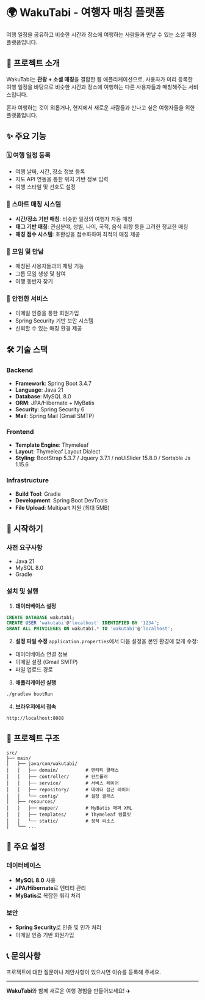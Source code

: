# 🌍 WakuTabi - 여행자 매칭 플랫폼

여행 일정을 공유하고 비슷한 시간과 장소에 여행하는 사람들과 만날 수 있는 소셜 매칭 플랫폼입니다.

## 📖 프로젝트 소개

WakuTabi는 **관광 + 소셜 매칭**을 결합한 웹 애플리케이션으로, 사용자가 미리 등록한 여행 일정을 바탕으로 비슷한 시간과 장소에 여행하는 다른 사용자들과 매칭해주는 서비스입니다.

혼자 여행하는 것이 외롭거나, 현지에서 새로운 사람들과 만나고 싶은 여행자들을 위한 플랫폼입니다.

## ✨ 주요 기능

### 🗓️ 여행 일정 등록
- 여행 날짜, 시간, 장소 정보 등록
- 지도 API 연동을 통한 위치 기반 정보 입력
- 여행 스타일 및 선호도 설정

### 🤝 스마트 매칭 시스템
- **시간/장소 기반 매칭**: 비슷한 일정의 여행자 자동 매칭
- **태그 기반 매칭**: 관심분야, 성별, 나이, 국적, 음식 취향 등을 고려한 정교한 매칭
- **매칭 점수 시스템**: 호환성을 점수화하여 최적의 매칭 제공

### 👥 모임 및 만남
- 매칭된 사용자들과의 채팅 기능
- 그룹 모임 생성 및 참여
- 여행 동반자 찾기

### 🔐 안전한 서비스
- 이메일 인증을 통한 회원가입
- Spring Security 기반 보안 시스템
- 신뢰할 수 있는 매칭 환경 제공

## 🛠️ 기술 스택

### Backend
- **Framework**: Spring Boot 3.4.7
- **Language**: Java 21
- **Database**: MySQL 8.0
- **ORM**: JPA/Hibernate + MyBatis
- **Security**: Spring Security 6
- **Mail**: Spring Mail (Gmail SMTP)

### Frontend
- **Template Engine**: Thymeleaf
- **Layout**: Thymeleaf Layout Dialect
- **Styling**: BootStrap 5.3.7 / Jquery 3.7.1 / noUiSlider 15.8.0 / Sortable Js 1.15.6

### Infrastructure
- **Build Tool**: Gradle
- **Development**: Spring Boot DevTools
- **File Upload**: Multipart 지원 (최대 5MB)

## 🚀 시작하기

### 사전 요구사항
- Java 21
- MySQL 8.0
- Gradle

### 설치 및 실행

1. **데이터베이스 설정**
```sql
CREATE DATABASE wakutabi;
CREATE USER 'wakutabi'@'localhost' IDENTIFIED BY '1234';
GRANT ALL PRIVILEGES ON wakutabi.* TO 'wakutabi'@'localhost';
```

2. **설정 파일 수정**
`application.properties`에서 다음 설정을 본인 환경에 맞게 수정:
- 데이터베이스 연결 정보
- 이메일 설정 (Gmail SMTP)
- 파일 업로드 경로

3. **애플리케이션 실행**
```bash
./gradlew bootRun
```

4. **브라우저에서 접속**
```
http://localhost:8088
```

## 📁 프로젝트 구조

```
src/
├── main/
│   ├── java/com/wakutabi/
│   │   ├── domain/          # 엔티티 클래스
│   │   ├── controller/      # 컨트롤러
│   │   ├── service/         # 서비스 레이어
│   │   ├── repository/      # 데이터 접근 레이어
│   │   └── config/          # 설정 클래스
│   ├── resources/
│   │   ├── mapper/          # MyBatis 매퍼 XML
│   │   ├── templates/       # Thymeleaf 템플릿
│   │   └── static/          # 정적 리소스
│   └── ...
```

## 🔧 주요 설정

### 데이터베이스
- **MySQL 8.0** 사용
- **JPA/Hibernate**로 엔티티 관리
- **MyBatis**로 복잡한 쿼리 처리

### 보안
- **Spring Security**로 인증 및 인가 처리
- 이메일 인증 기반 회원가입

## 📞 문의사항

프로젝트에 대한 질문이나 제안사항이 있으시면 이슈를 등록해 주세요.

---

**WakuTabi**와 함께 새로운 여행 경험을 만들어보세요! ✈️
